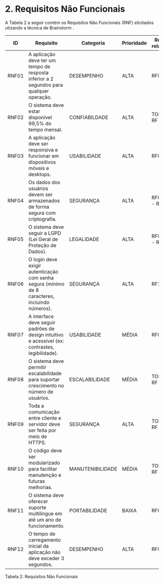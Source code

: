 # 2. Requisitos Não Funcionais
A Tabela 2 a seguir contém os Requisitos Não Funcionais (RNF) elicitados utizando a técnica de Brainstorm .

| ID | Requisito | Categoria | Prioridade | Requisitos relacionados |
| --- | --- | --- | --- | --- |
| RNF01 | A aplicação deve ter um tempo de resposta inferior a 2 segundos para qualquer operação. | DESEMPENHO | ALTA | RF01 a RF10 |
| RNF02 | O sistema deve estar disponível 99,5% do tempo mensal. | CONFIABILDADE | ALTA | TODOS OS RF |
| RNF03 | A aplicação deve ser responsiva e funcionar em dispositivos móveis e desktops. | USABILIDADE | ALTA | RF01 a RF16 |
| RNF04 | Os dados dos usuários devem ser armazenados de forma segura com criptografia. | SEGURANÇA | ALTA | RF01 - RF14 - RF16 |
| RNF05 | O sistema deve seguir a LGPD (Lei Geral de Proteção de Dados). | LEGALIDADE | ALTA | RF01 - RF14 - RF16 |
| RNF06 | O login deve exigir autenticação com senha segura (mínimo de 8 caracteres, incluindo números). | SEGURANÇA | ALTA | RF16 |
| RNF07 | A interface deve seguir padrões de design intuitivo e acessível (ex: contrastes, legibilidade). | USABILIDADE | MÉDIA | RF01 a RF16 |
| RNF08 | O sistema deve permitir escalabilidade para suportar crescimento no número de usuários. | ESCALABILIDADE | MÉDIA | TODOS OS RF |
| RNF09 | Toda a comunicação entre cliente e servidor deve ser feita por meio de HTTPS. | SEGURANÇA | ALTA | TODOS OS RF |
| RNF10 | O código deve ser modularizado para facilitar manutenção e futuras melhorias. | MANUTENIBILIDADE | MÉDIA | TODOS OS RF |
| RNF11 | O sistema deve oferecer suporte multilíngue em até um ano de funcionamento. | PORTABILIDADE | BAIXA | RF01  a RF15 |
| RNF12 | O tempo de carregamento inicial da aplicação não deve exceder 3 segundos. | DESEMPENHO | ALTA | RF03 - RF16 |

Tabela 2: Requisitos Não Funcionais
